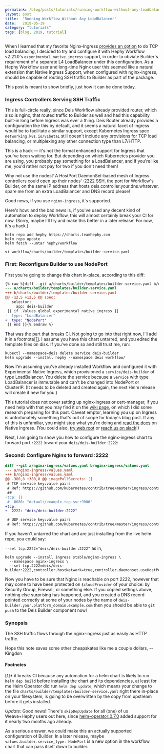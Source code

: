 ```yaml
---
permalink: /blog/posts/tutorials/running-workflow-without-any-loadbalancer.html
layout: post
title:  "Running Workflow Without Any LoadBalancer"
date:   2019-05-19
category: "tutorials"
tags: [blog, 2019, tutorial]
---
```


When I learned that my favorite Nginx-Ingress [provides an option][] to do TCP load balancing, I decided to try and configure it with Hephy Workflow v2.21.0's `experimental_native_ingress` support, in order to obviate Builder's requirement of a separate L4 LoadBalancer under this configuration. As a Hephy Workflow user and long-time Nginx user this seemed like a natural extension that Native Ingress Support, when configured with nginx-ingress, should be capable of routing SSH traffic to Builder as part of the package.

This post is meant to show briefly, just how it can be done today.

### Ingress Controllers Serving SSH Traffic

This is full-circle really, since Deis Workflow already provided router, which
also is nginx, that routed traffic to Builder as well and had this capability
built-in long before Ingress was ever a thing. Deis Router already provides a
configuration like this by default, and it seems a natural facet of Ingress
would be to facilitate a similar support, except Kubernetes Ingress spec
`networking.k8s.io/v1beta1` still doesn't include any provisions for TCP load
balancing, or multiplexing any other connection type than L7/HTTP.

This is a hack — it's not the formal enhanced support for Ingress that you've
been waiting for. But depending on which Kubernetes provider you are using, you
probably pay something for a LoadBalancer, and if you're like me, you'd rather
not pay for two if you don't need them!

Why not use the nodes?  A HostPort DaemonSet-based mesh of Ingress controllers
could open up their nodes' :2222 SSH, the port for Workflow's Builder, on the
same IP address that hosts deis.controller.your.dns.whatever, spare me from an
extra LoadBalancer and DNS record please!

Good news, if you use `nginx-ingress`, it's supported.

Here's how: and the bad news is, if you've used any decent kind of automation
to deploy Workflow, this will almost certainly break your CI for now. (Sorry,
maybe I'll try and make this better in a later release! For now, it's a hack.)

```shell
helm repo add hephy https://charts.teamhephy.com
helm repo update
helm fetch --untar hephy/workflow

vi workflow/charts/builder/templates/builder-service.yaml
```

### First: Reconfigure Builder to use NodePort

First you're going to change this chart in-place, according to this diff:
```diff
{% raw %}diff --git a/charts/builder/templates/builder-service.yaml b/charts/builder/templates/builder-service.yaml
--- a/charts/builder/templates/builder-service.yaml
+++ b/charts/builder/templates/builder-service.yaml
@@ -12,5 +12,5 @@ spec:
   selector:
     app: deis-builder
 {{ if .Values.global.experimental_native_ingress }}
-  type: "LoadBalancer"
+  type: "NodePort"
 {{ end }}{% endraw %}
```

That was the part that breaks CI. Not going to go into that right now, I'll add
it in a footnote[[1]](#footnotes). I assume you have this chart untarred, and you
edited the template files on disk. If you've done so and still trust me, run:

```
kubectl --namespace=deis delete service deis-builder
helm upgrade --install hephy --namespace deis workflow/
```

Now I'm assuming you've already installed Workflow and configured it with
Experimental Native Ingress, which provisioned a `service/deis-builder` of type
LoadBalancer. You delete the service because a `Service` with type LoadBalancer
is immutable and can't be changed into NodePort or ClusterIP. (It needs to be
deleted and created again, the next Helm release will create it new for you.)

This tutorial does not cover setting up nginx-ingress or cert-manager, if you
need help with that you may find it on the [wiki page][], on which I did some
research preparing for this post. Caveat emptor, learning you up on Ingress is
unfortunately something that's out of scope for today's blog post. If any of
this is unfamiliar, you might stop what you're doing and [read the docs][] on
Native Ingress. (You could also, [try web root][] or [reach us on slack][]!)

Next, I am going to show you how to configure the nginx-ingress chart to
forward port `:2222` toward your `deis/deis-builder:2222`:

### Second: Configure Nginx to forward :2222

```diff
diff --git a/nginx-ingress/values.yaml b/nginx-ingress/values.yaml
--- a/nginx-ingress/values.yaml
+++ b/nginx-ingress/values.yaml
@@ -380,8 +380,8 @@ imagePullSecrets: []
 # TCP service key:value pairs
 # Ref: https://github.com/kubernetes/contrib/tree/master/ingress/controllers/nginx/examples/tcp
 ##
-tcp: {}
-#  8080: "default/example-tcp-svc:9000"
+tcp:
+  2222: "deis/deis-builder:2222"

 # UDP service key:value pairs
 # Ref: https://github.com/kubernetes/contrib/tree/master/ingress/controllers/nginx/examples/udp
```

If you haven't untarred the chart and are just installing from the live helm
repo, you could say:

`--set tcp.2222="deis/deis-builder:2222"` as in,

```shell
helm upgrade --install ingress stable/nginx-ingress \
  --namespace nginx-ingress \
  --set tcp.2222=deis/deis-builder:2222,controller.hostNetwork=true,controller.daemonset.useHostPort=true,controller.kind=DaemonSet,controller.service.type=NodePort
```

Now you have to be sure that Nginx is reachable on port 2222, however that may
come to have been protected on `$cloudProvider` of your choice: by Security
Group, Firewall, or something else. If you copied settings above, nothing else
surprising has happened, and you created a DNS record pointed correctly at some
of your nodes by the name of `deis-builder.your.platform_domain.example.com`
then you should be able to `git push` to the Deis Builder component now!

### Synopsis

The SSH traffic flows through the nginx-ingress just as easily as HTTP traffic.

Hope this note saves some other cheapskates like me a couple dollars, --Kingdon

#### Footnotes

[1]* it breaks CI because any automation for a helm chart is likely to run
`helm dep build` before installing the chart and its dependencies, at least for
me Helm Operator did run `helm dep update`, which means your change to the file
`charts/builder/templates/builder-service.yaml` right there in-place on your
filesystem, is going to be overwritten by the copy from upstream before it gets
installed.

*Update:* Good news! There's `skipDepUpdate` for all (one) of us Weave+Hephy
users out here, since [helm-operator:0.7.0][] added support for it nearly two
months ago already.

As a serious answer, we could make this an actually supported configuration of
Builder. In a later release, maybe `values.builder.service_type: NodePort` is a
new option in the workflow chart that can pass itself down to builder.

[wiki page]: https://wiki.hephy.pro/books/deishephy-workflow-pad/page/deploying-workflow-with-the-helm-operator
[provides an option]: https://github.com/kubernetes/contrib/tree/master/ingress/controllers/nginx/examples/tcp
[read the docs]: https://teamhephy.info/docs/installing-workflow/experimental-native-ingress/
[try web root]: https://web.teamhephy.com
[reach us on slack]: https://slack.teamhephy.com
[helm-operator:0.7.0]: https://github.com/weaveworks/flux/releases/tag/helm-0.7.0
